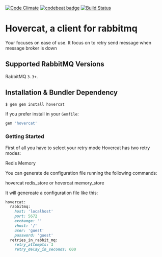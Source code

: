 [![Code Climate](https://codeclimate.com/github/Mobile4You/hovercat/badges/gpa.svg)](https://codeclimate.com/github/Mobile4You/hovercat)
[![codebeat badge](https://codebeat.co/badges/fc8d0613-78eb-45a4-83d8-197a167115cd)](https://codebeat.co/projects/github-com-mobile4you-hovercat)
[![Build Status](https://travis-ci.org/Mobile4You/hovercat.svg?branch=master)](https://travis-ci.org/Mobile4You/hovercat)

# Hovercat, a client for rabbitmq 
Your focuses on ease of use. It focus on 
to retry send message when message broker is down

## Supported RabbitMQ Versions

RabbitMQ `3.3+`.

## Installation & Bundler Dependency

```sh
$ gem gem install hovercat
```

If you prefer install in your `Gemfile`:

```rb
gem 'hovercat'
```

### Getting Started

First of all you have to select your retry mode
Hovercat has two retry modes:

Redis
Memory

You can generate de configuration file running the following commands:

hovercat redis_store
or
hovercat memory_store

It will genereate a configuration file like this:

```rb
hovercat:
  rabbitmq:
    host: 'localhost'
    port: 5672
    exchange: ''
    vhost: '/'
    user: 'guest'
    password: 'guest'
  retries_in_rabbit_mq:
    retry_attempts: 3
    retry_delay_in_seconds: 600
```